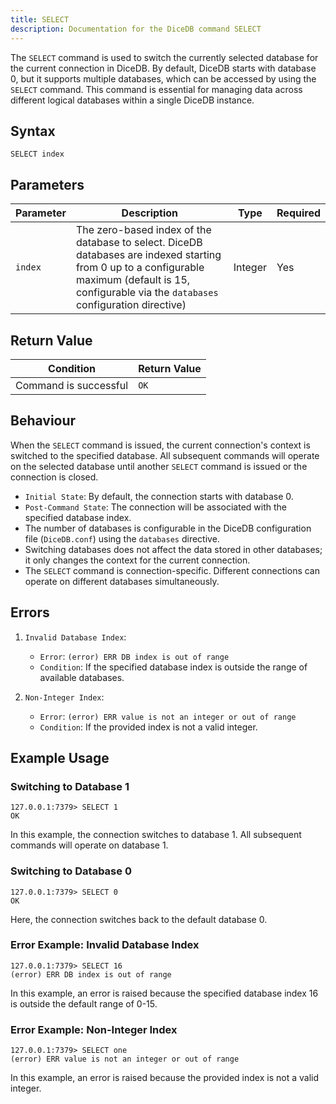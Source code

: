```yaml
---
title: SELECT
description: Documentation for the DiceDB command SELECT
---
```


The `SELECT` command is used to switch the currently selected database for the current connection in DiceDB. By default, DiceDB starts with database 0, but it supports multiple databases, which can be accessed by using the `SELECT` command. This command is essential for managing data across different logical databases within a single DiceDB instance.

## Syntax

```
SELECT index
```

## Parameters

| Parameter | Description                                     | Type    | Required |
|-----------|-------------------------------------------------|---------|----------|
| `index`   | The zero-based index of the database to select. DiceDB databases are indexed starting from 0 up to a configurable maximum (default is 15, configurable via the `databases` configuration directive) | Integer | Yes      |

## Return Value

| Condition                | Return Value |
|--------------------------|--------------|
| Command is successful    | `OK`         |

## Behaviour

When the `SELECT` command is issued, the current connection's context is switched to the specified database. All subsequent commands will operate on the selected database until another `SELECT` command is issued or the connection is closed.

- `Initial State`: By default, the connection starts with database 0.
- `Post-Command State`: The connection will be associated with the specified database index.
- The number of databases is configurable in the DiceDB configuration file (`DiceDB.conf`) using the `databases` directive.
- Switching databases does not affect the data stored in other databases; it only changes the context for the current connection.
- The `SELECT` command is connection-specific. Different connections can operate on different databases simultaneously.

## Errors

1. `Invalid Database Index`:

   - `Error`: `(error) ERR DB index is out of range`
   - `Condition`: If the specified database index is outside the range of available databases.

2. `Non-Integer Index`:

   - `Error`: `(error) ERR value is not an integer or out of range`
   - `Condition`: If the provided index is not a valid integer.

## Example Usage

### Switching to Database 1

```shell
127.0.0.1:7379> SELECT 1
OK
```

In this example, the connection switches to database 1. All subsequent commands will operate on database 1.

### Switching to Database 0

```shell
127.0.0.1:7379> SELECT 0
OK
```

Here, the connection switches back to the default database 0.

### Error Example: Invalid Database Index

```shell
127.0.0.1:7379> SELECT 16
(error) ERR DB index is out of range
```

In this example, an error is raised because the specified database index 16 is outside the default range of 0-15.

### Error Example: Non-Integer Index

```shell
127.0.0.1:7379> SELECT one
(error) ERR value is not an integer or out of range
```

In this example, an error is raised because the provided index is not a valid integer.
